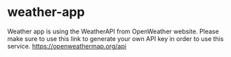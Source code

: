 # weather-app
Weather app is using the WeatherAPI from OpenWeather website.
Please make sure to use this link to generate your own API key in order to use this service.
https://openweathermap.org/api
